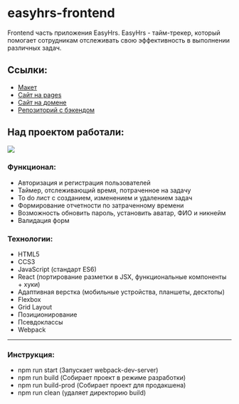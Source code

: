# easyhrs-frontend

Frontend часть приложения EasyHrs.
EasyHrs - тайм-трекер, который помогает сотрудникам отслеживать свою эффективность в выполнении различных задач.

## Ссылки:

- [Макет](https://www.figma.com/file/fYn92Oib2vwafrCazpfOQH/%D1%83%D1%87%D0%B5%D1%82-%D1%80%D0%B0%D0%B1%D0%BE%D1%87%D0%B5%D0%B3%D0%BE-%D0%B2%D1%80%D0%B5%D0%BC%D0%B5%D0%BD%D0%B8?type=design&node-id=380-118626&t=qI3afnPemfcn1hCz-0)
- [Сайт на pages](https://time-tracking-practicum.github.io/easyhrs-frontend/)
- [Cайт на домене](https://easyhrs.hopto.org/)
- [Репозиторий с бэкендом](https://github.com/time-tracking-practicum/EasyHrs_backend)

## Над проектом работали:

<a href="https://github.com/time-tracking-practicum/easyhrs-frontend/graphs/contributors">
  <img src="https://contrib.rocks/image?repo=time-tracking-practicum/easyhrs-frontend&max=7" />
</a>

### Функционал:

- Авторизация и регистрация пользователей
- Таймер, отслеживающий время, потраченное на задачу
- To do лист с созданием, изменением и удалением задач
- Формирование отчетности по затраченному времени
- Возможность обновить пароль, установить аватар, ФИО и никнейм
- Валидация форм

### Технологии:

- HTML5
- CCS3
- JavaScript (стандарт ES6)
- React (портирование разметки в JSX, функциональные компоненты + хуки)
- Адаптивная верстка (мобильные устройства, планшеты, десктопы)
- Flexbox
- Grid Layout
- Позиционирование
- Псевдоклассы
- Webpack

---

### Инструкция:

- npm run start (Запускает webpack-dev-server)
- npm run build (Собирает проект в режиме разработки)
- npm run build-prod (Собирает проект для продакшена)
- npm run clean (удаляет директорию build)
